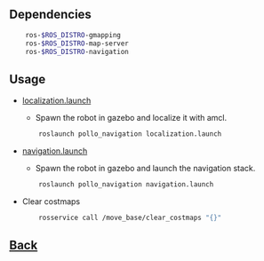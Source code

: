 ## Dependencies
```bash
    ros-$ROS_DISTRO-gmapping 
    ros-$ROS_DISTRO-map-server 
    ros-$ROS_DISTRO-navigation 
```

## Usage
- [localization.launch](./launch/localization.launch)
    - Spawn the robot in gazebo and localize it with amcl.
    ```bash
        roslaunch pollo_navigation localization.launch
    ```

- [navigation.launch](./launch/navigation.launch)
    - Spawn the robot in gazebo and launch the navigation stack.
    ```bash
        roslaunch pollo_navigation navigation.launch
    ```

- Clear costmaps
    ```bash
        rosservice call /move_base/clear_costmaps "{}"
    ```

## [Back](../README.md#usage)